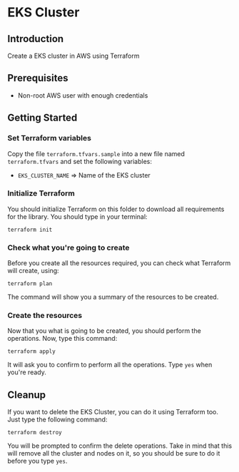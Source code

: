 # EKS Cluster

## Introduction

Create a EKS cluster in AWS using Terraform

## Prerequisites

- Non-root AWS user with enough credentials

## Getting Started

### Set Terraform variables

Copy the file `terraform.tfvars.sample` into a new file named `terraform.tfvars` and set
the following variables:

- `EKS_CLUSTER_NAME` => Name of the EKS cluster

### Initialize Terraform

You should initialize Terraform on this folder to download all requirements for the library. You should type
in your terminal:

```
terraform init
```

### Check what you're going to create

Before you create all the resources required, you can check what Terraform will create, using:

```
terraform plan
```

The command will show you a summary of the resources to be created.

### Create the resources

Now that you what is going to be created, you should perform the operations. Now, type this command:

```
terraform apply
```

It will ask you to confirm to perform all the operations. Type `yes` when you're ready.

## Cleanup

If you want to delete the EKS Cluster, you can do it using Terraform too. Just type the following command:

```
terraform destroy
```

You will be prompted to confirm the delete operations. Take in mind that this will remove all the cluster and nodes
on it, so you should be sure to do it before you type `yes`.
